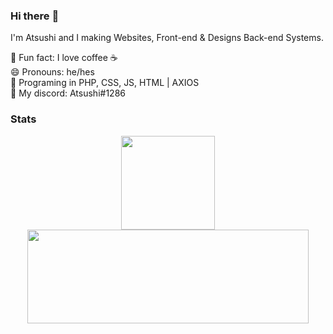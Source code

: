 ### Hi there :wave:

I'm Atsushi and I making Websites, Front-end & Designs Back-end Systems. 

🌌 Fun fact: I love coffee ☕   
😄 Pronouns: he/hes       
📑 Programing in PHP, CSS, JS, HTML | AXIOS       
💬 My discord: Atsushi#1286

### Stats
<div align="center">
  <img height="150em" src="https://github-readme-stats.vercel.app/api?username=AtsushiHatuge&count_private=true&show_icons=true&theme=dark" />
  <img height="150em" width="450em" src="https://github-readme-stats.vercel.app/api/top-langs/?username=AtsushiHatuge&theme=dark&layout=compact&langs_count=6" />
</div>
